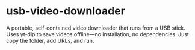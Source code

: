 # usb-video-downloader
A portable, self-contained video downloader that runs from a USB stick. Uses yt-dlp to save videos offline—no installation, no dependencies. Just copy the folder, add URLs, and run.
